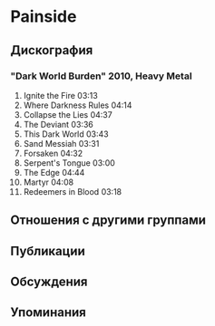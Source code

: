 # Painside



## Дискография

### "Dark World Burden" 2010, Heavy Metal

1.	 Ignite the Fire	03:13	 
2.	 Where Darkness Rules	04:14	 
3.	 Collapse the Lies	04:37	 
4.	 The Deviant	03:36	 
5.	 This Dark World	03:43	 
6.	 Sand Messiah	03:31	 
7.	 Forsaken	04:32	 
8.	 Serpent's Tongue	03:00	 
9.	 The Edge	04:44	 
10.	 Martyr	04:08	 
11.	 Redeemers in Blood	03:18


## Отношения с другими группами


## Публикации


## Обсуждения


## Упоминания


